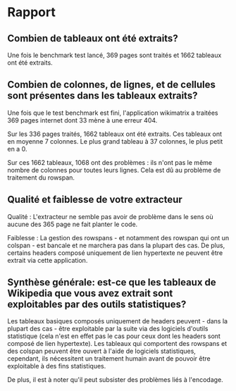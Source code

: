 # Rapport 

## Combien de tableaux ont été extraits?

Une fois le benchmark test lancé, 369 pages sont traités et 1662 tableaux ont été extraits.     

## Combien de colonnes, de lignes, et de cellules sont présentes dans les tableaux extraits? 

Une fois que le test benchmark est fini, l'application wikimatrix a traitées 369 pages internet dont 33 mène à une erreur 404. 

Sur les 336 pages traités, 1662 tableaux ont été extraits. Ces tableaux ont en moyenne 7 colonnes. Le plus grand tableau à 37 colonnes, le plus petit en a 0. 

Sur ces 1662 tableaux, 1068 ont des problèmes : ils n'ont pas le même nombre de colonnes pour toutes leurs lignes. Cela est dû au problème de traitement du rowspan. 
    
    
## Qualité et faiblesse de votre extracteur

Qualité : L'extracteur ne semble pas avoir de problème dans le sens où aucune des 365 page ne fait planter le code.

Faiblesse : La gestion des rowspans - et notamment des rowspan qui ont un colspan - est bancale et ne marchera pas dans la plupart des cas. De plus, certains headers composé uniquement de lien hypertexte ne peuvent être extrait via cette application. 
    
## Synthèse générale: est-ce que les tableaux de Wikipedia que vous avez extrait sont exploitables par des outils statistiques?

Les tableaux basiques composés uniquement de headers peuvent - dans la plupart des cas - être exploitable par la suite via des logiciels d'outils statistique (cela n'est en effet pas le cas pour ceux dont les headers sont composé de lien hypertexte). 
Les tableaux qui comportent des rowspans et des colspan peuvent être ouvert à l'aide de logiciels statistiques, cependant, ils nécessitent un traitement humain avant de pouvoir être exploitable à des fins statistiques. 

De plus, il est à noter qu'il peut subsister des problèmes liés à l'encodage. 

